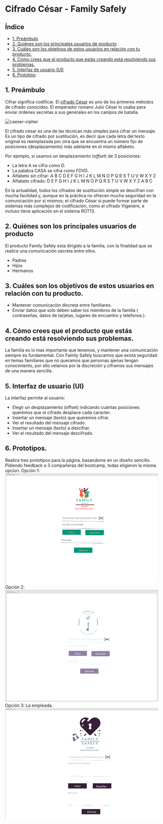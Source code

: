 # Cifrado César - Family Safely
## Índice

* [1. Preámbulo](#1-preámbulo)
* [2. Quiénes son los principales usuarios de producto](#2-quiénes-son-los-principales-usuarios-deproducto)
* [3. Cuáles son los objetivos de estos usuarios en relación con tu producto.](#3-cuáles-son-los-objetivos-de-estos-usuarios-en-relación-con-tu-producto.)
* [4. Cómo crees que el producto que estás creando está resolviendo sus problemas.](#4-cómo-crees-que-el-producto-que-estás-creando-está-resolviendo-sus-problemas.)
* [5. Interfaz de usuario (UI)](#4-interfaz-de-usuario-UI)
* [6. Prototipo](#5-prototipo)

## 1. Preámbulo

Cifrar significa codificar. El [cifrado César](https://en.wikipedia.org/wiki/Caesar_cipher)
es uno de los primeros métodos de cifrado conocidos. El emperador romano Julio
César lo usaba para enviar órdenes secretas a sus generales en los campos de
batalla.

![caeser-cipher](https://upload.wikimedia.org/wikipedia/commons/thumb/2/2b/Caesar3.svg/2000px-Caesar3.svg.png)

El cifrado césar es una de las técnicas más simples para cifrar un mensaje. Es
un tipo de cifrado por sustitución, es decir que cada letra del texto original
es reemplazada por otra que se encuentra un número fijo de posiciones
(desplazamiento) más adelante en el mismo alfabeto.

Por ejemplo, si usamos un desplazamiento (_offset_) de 3 posiciones:

* La letra A se cifra como D.
* La palabra CASA se cifra como FDVD.
* Alfabeto sin cifrar: A B C D E F G H I J K L M N O P Q R S T U V W X Y Z
* Alfabeto cifrado: D E F G H I J K L M N O P Q R S T U V W X Y Z A B C

En la actualidad, todos los cifrados de sustitución simple se descifran con
mucha facilidad y, aunque en la práctica no ofrecen mucha seguridad en la
comunicación por sí mismos; el cifrado César sí puede formar parte de sistemas
más complejos de codificación, como el cifrado Vigenère, e incluso tiene
aplicación en el sistema ROT13.

## 2. Quiénes son los principales usuarios de producto

El producto Family Safely esta dirigido a la familia, con la finalidad que se realice una comunicación secreta entre ellos.

* Padres
* Hijos
* Hermanos

## 3. Cuáles son los objetivos de estos usuarios en relación con tu producto.

* Mantener comunicación discreta entre familiares.
* Enviar datos que solo deben saber los miembros de la familia ( contraseñas, datos de tarjetas, lugares de encuentro y telefonos.).

## 4. Cómo crees que el producto que estás creando está resolviendo sus problemas.

 La familia es lo mas importante que tenemos, y mantener una comunicación siempre es fundamental. Con Family Safely buscamos que exista seguridad en temas familiares que no queramos que personas ajenas tengan conocimiento, por ello velamos por la discreción y ciframos sus mensajes de una manera sencilla.

## 5. Interfaz de usuario (UI)

La interfaz permite al usuario:

* Elegir un desplazamiento (offset) indicando cuántas posiciones queremos que el cifrado desplace cada caracter.
* Insertar un mensaje (texto) que queremos cifrar.
* Ver el resultado del mensaje cifrado.
* Insertar un mensaje (texto) a descifrar.
* Ver el resultado del mensaje descifrado.


## 6. Prototipos.
Realice tres prototipos para la página, basandome en un diseño sencillo. Pidiendo feedback a 3 compañeras del bootcamp, todas eligieron la misma opcion.
Opción 1:<br>
<img src= "src/img/prototypeFamilia.png"><br>
Opción 2:<br>
<img src= "src/img/prototypePasteles.png"><br>
Opción 3: La empleada.<br>
<img src= "src/img/prototypeVersion2.png">

